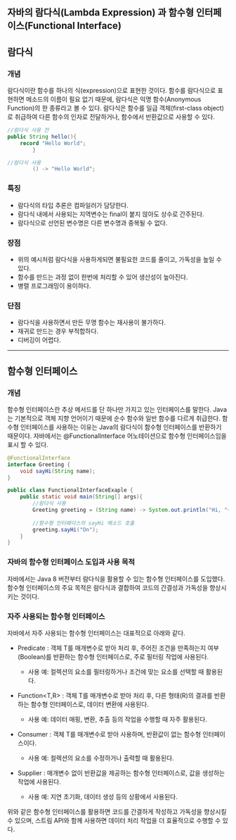## 자바의 람다식(Lambda Expression) 과 함수형 인터페이스(Functional Interface)

## 람다식
### 개념
람다식이란 함수를 하나의 식(expression)으로 표현한 것이다. 함수를 람다식으로 표현하면 메소드의 이름이 필요 없기 때문에, 람다식은 익명 함수(Anonymous Function)의 한 종류라고 볼 수 있다.
람다식은 함수를 일급 객체(first-class object)로 취급하여 다른 함수의 인자로 전달하거나, 함수에서 반환값으로 사용할 수 있다.

```java
//람다식 사용 전
public String hello(){
    record "Hello World";
        }

//람다식 사용
        () -> "Hello World";
```

### 특징
- 람다식의 타입 추론은 컴파일러가 담당한다.
- 람다식 내에서 사용되는 지역변수는 final이 붙지 않아도 상수로 간주된다.
- 람다식으로 선언된 변수명은 다른 변수명과 중복될 수 없다.

### 장점

- 위의 예시처럼 람다식을 사용하게되면 불필요한 코드를 줄이고, 가독성을 높일 수 있다.
- 함수를 만드는 과정 없이 한번에 처리할 수 있어 생산성이 높아진다.
- 병렬 프로그래밍이 용이하다.

### 단점
- 람다식을 사용하면서 만든 무명 함수는 재사용이 불가하다.
- 재귀로 만드는 경우 부적합하다.
- 디버깅이 어렵다.

---

## 함수형 인터페이스

### 개념
함수형 인터페이스란 추상 메서드를 단 하나만 가지고 있는 인터페이스를 말한다. Java는 기본적으로 객체 지향 언어이기 때문에 순수 함수와 일반 함수를 다르게 취급한다. 함수형 인터페이스를 사용하는 이유는 Java의 람다식이 함수형 인터페이스를 반환하기 때문이다.
자바에서는 @FunctionalInterface 어노테이션으로 함수형 인터페이스임을 표시 할 수 있다.

```java
@FunctionalInterface
interface Greeting {
    void sayHi(String name);
}

public class FunctionalInterfaceExaple {
    public static void main(String[] args){
        //람다식 사용
        Greeting greeting = (String name) -> System.out.println("Hi, "+name+"!");
        
        //함수형 인터페이스의 sayHi 메소드 호출
        greeting.sayHi("On");
    }
}
```

### 자바의 함수형 인터페이스 도입과 사용 목적
자바에서는 Java 8 버전부터 람다식을 활용할 수 있는 함수형 인터페이스를 도입했다. 함수형 인터페이스의 주요 목적은 람다식과 결합하여 코드의 간결성과 가독성을 향상시키는 것이다.

### 자주 사용되는 함수형 인터페이스
자바에서 자주 사용되는 함수형 인터페이스는 대표적으로 아래와 같다.
- Predicate<T> : 객체 T를 매개변수로 받아 처리 후, 주어진 조건을 만족하는지 여부(Boolean)를 반환하는 함수형 인터페이스로, 주로 필터링 작업에 사용된다.
  - 사용 예: 컬렉션의 요소를 필터링하거나 조건에 맞는 요소를 선택할 때 활용된다.

- Function<T,R> : 객체 T를 매개변수로 받아 처리 후, 다른 형태(R)의 결과를 반환하는 함수형 인터페이스로, 데이터 변환에 사용된다.
  - 사용 예: 데이터 매핑, 변환, 추출 등의 작업을 수행할 때 자주 활용된다.

- Consumer<T> : 객체 T를 매개변수로 받아 사용하며, 반환값이 없는 함수형 인터페이스이다.
  - 사용 예: 컬렉션의 요소를 수정하거나 출력할 때 활용된다.

- Supplier<T> : 매개변수 없이 반환값을 제공하는 함수형 인터페이스로, 값을 생성하는 작업에 사용된다.
  - 사용 예: 지연 초기화, 데이터 생성 등의 상황에서 사용된다.

위와 같은 함수형 인터페이스를 활용하면 코드를 간결하게 작성하고 가독성을 향상시킬 수 있으며, 스트림 API와 함께 사용하면 데이터 처리 작업을 더 효율적으로 수행할 수 있다.